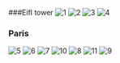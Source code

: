 
###Eifl tower
<img class="w90percent" src="/images/bt/france/efl1.jpg" alt="1">
<img class="w90percent" src="/images/bt/france/efl2.jpg" alt="2">
<img class="w90percent" src="/images/bt/france/efl3.jpg" alt="3">
<img class="w90percent" src="/images/bt/france/efl4.jpg" alt="4">

### Paris
<img class="w90percent" src="/images/bt/france/brd.jpg" alt="5">
<img class="w90percent" src="/images/bt/france/che.jpg" alt="6">
<img class="w90percent" src="/images/bt/france/depart.jpg" alt="7">
<img class="w90percent" src="/images/bt/france/ruv.jpg" alt="10">
<img class="w90percent" src="/images/bt/france/down.jpg" alt="8">
<img class="w90percent" src="/images/bt/france/the.jpg" alt="11">
<img class="w90percent" src="/images/bt/france/mul.jpg" alt="9">